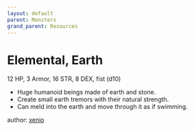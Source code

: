 ```yaml
---
layout: default
parent: Monsters
grand_parent: Resources
---
```


# Elemental, Earth
12 HP, 3 Armor, 16 STR, 8 DEX, fist (d10)  
- Huge humanoid beings made of earth and stone.  
- Create small earth tremors with their natural strength.  
- Can meld into the earth and move through it as if swimming.  

author: [xenio](https://xenioinabottle.blogspot.com)
